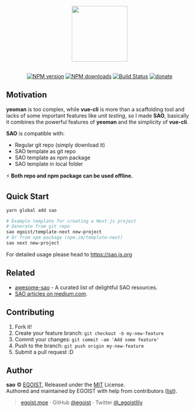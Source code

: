 <p align="center">
<img src="./docs/media/sao.png" width="150" />
</p>

<p align="center">
<br>
<a href="https://npmjs.com/package/sao"><img src="https://img.shields.io/npm/v/sao.svg?style=flat" alt="NPM version"></a> <a href="https://npmjs.com/package/sao"><img src="https://img.shields.io/npm/dm/sao.svg?style=flat" alt="NPM downloads"></a> <a href="https://circleci.com/gh/egoist/sao"><img src="https://img.shields.io/circleci/project/egoist/sao/master.svg?style=flat" alt="Build Status"></a> <a href="https://github.com/egoist/donate"><img src="https://img.shields.io/badge/$-donate-ff69b4.svg?maxAge=2592000&amp;style=flat" alt="donate"></a>
</p>

## Motivation

**yeoman** is too complex, while **vue-cli** is more than a scaffolding tool and lacks of some important features like *unit testing*, so I made **SAO**, basically it combines the powerful features of **yeoman** and the simplicity of **vue-cli**.

**SAO** is compatible with:

- Regular git repo (simply download it)
- SAO template as git repo
- SAO template as npm package
- SAO template in local folder

⚡ ️**Both repo and npm package can be used offline.**

## Quick Start

```bash
yarn global add sao

# Example template for creating a Next.js project
# Generate from git repo
sao egoist/template-next new-project
# Or from npm package (npm.im/template-next)
sao next new-project
```

For detailed usage please head to https://sao.js.org

## Related

- [awesome-sao](https://github.com/egoist/awesome-sao) - A curated list of delightful SAO resources.
- [SAO articles on medium.com](https://medium.com/saojs).

## Contributing

1. Fork it!
2. Create your feature branch: `git checkout -b my-new-feature`
3. Commit your changes: `git commit -am 'Add some feature'`
4. Push to the branch: `git push origin my-new-feature`
5. Submit a pull request :D

## Author

**sao** © [EGOIST](https://github.com/egoist), Released under the [MIT](https://egoist.mit-license.org/) License.<br>
Authored and maintained by EGOIST with help from contributors ([list](https://github.com/egoist/sao/contributors)).

> [egoist.moe](https://egoist.moe) · GitHub [@egoist](https://github.com/egoist) · Twitter [@_egoistlily](https://twitter.com/_egoistlily)
